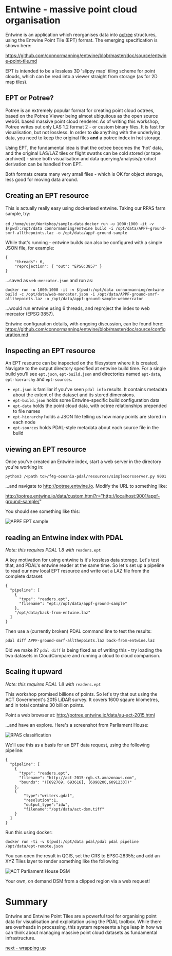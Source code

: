 # Entwine - massive point cloud organisation

Entwine is an application which reorganises data into [octree](https://en.wikipedia.org/wiki/Octree) structures, using the Entwine Point Tile (EPT) format. The emerging specification is shown here:

https://github.com/connormanning/entwine/blob/master/doc/source/entwine-point-tile.md

EPT is intended to be a lossless 3D 'slippy map' tiling scheme for point clouds, which can be read into a viewer straight from storage (as for 2D map tiles).

## EPT or Potree?

Potree is an extremely popular format for creating point cloud octrees, based on the Potree Viewer being almost ubiquitous as the open source webGL based massive point cloud renderer. As of writing this workshop, Potree writes out only LAS 1.2 format 2 - or custom binary files. It is fast for visualisation, but not lossless. In order to **do** anything with the underlying data, you need to keep the original files **and** a potree index in hot storage.

Using EPT, the fundamental idea is that the octree becomes the 'hot' data, and the original LAS/LAZ tiles or flight swaths can be cold stored (or tape archived) - since both visualisation and data querying/analysis/product derivation can be handled from EPT.

Both formats create many very small files - which is OK for object storage, less good for moving data around.

## Creating an EPT resource

This is actually really easy using dockerised entwine. Taking our RPAS farm sample, try:

`cd /home/user/Workshop/sample-data`
`docker run -u 1000:1000 -it -v $(pwd):/opt/data connormanning/entwine build -i /opt/data/APPF-ground-smrf-allthepoints.laz -o /opt/data/appf-ground-sample`

While that's running - entwine builds can also be configured with a simple JSON file, for example:

```
{
    "threads": 6,
    "reprojection": { "out": "EPSG:3857" }
}
```

...saved as `web-mercator.json` and run as:

`docker run -u 1000:1000 -it -v $(pwd):/opt/data connormanning/entwine build -c /opt/data/web-mercator.json -i /opt/data/APPF-ground-smrf-allthepoints.laz -o /opt/data/appf-ground-sample-webmercator`

...would run entwine using 6 threads, and reproject the index to web mercator (EPSG:3857).

Entwine configuration details, with ongoing discussion, can be found here:
https://github.com/connormanning/entwine/blob/master/doc/source/configuration.md

## Inspecting an EPT resource

An EPT resource can be inspected on the filesystem where it is created. Navigate to the output directory specified at entwine build time. For a single build you'll see `ept.json`, `ept-build.json` and directories named `ept-data`, `ept-hierarchy` and `ept-sources`.

- `ept.json` is familiar if you've seen `pdal info` results. It contains metadata about the extent of the dataset and its stored dimensions.
- `ept-build.json` holds some Entwine-specific build configuration data
- `ept-data` holds the point cloud data, with octree relationships prepended to file names
- `ept-hierarchy` holds a JSON file telling us how many points are stored in each node
- `ept-sources` holds PDAL-style metadata about each source file in the build

## viewing an EPT resource

Once you've created an Entwine index, start a web server in the directory you're working in:

`python3 /<path to>/f4g-oceania-pdal/resources/simplecorsserver.py 9001`

...and navigate to http://potree.entwine.io. Modify the URL to something like:

http://potree.entwine.io/data/custom.html?r="http://localhost:9001/appf-ground-sample/"

You should see something like this:

![APPF EPT sample](../images/appf-ept-sample.jpg)

## reading an Entwine index with PDAL

*Note: this requires PDAL 1.8 with* `readers.ept`

A key motivation for using entwine is it's lossless data storage. Let's test that, and PDAL's entwine reader at the same time. So let's set up a pipeline to read our new local EPT resource and write out a LAZ file from the complete dataset:

```
{
  "pipeline": [
    {
      "type": "readers.ept",
      "filename": "ept://opt/data/appf-ground-sample"
    },
    "/opt/data/back-from-entwine.laz"
  ]
}

```

Then use a (currently broken) PDAL command line to test the results:

`pdal diff APPF-ground-smrf-allthepoints.laz back-from-entwine.laz`

Did we make it? `pdal diff` is being fixed as of writing this - try loading the two datasets in CloudCompare and running a cloud to cloud comparison.

## Scaling it upward

*Note: this requires PDAL 1.8 with* `readers.ept`

This workshop promised billions of points. So let's try that out using the ACT Government's 2015 LiDAR survey. It covers 1600 sqaure kilometres, and in total contains 30 billion points.

Point a web browser at: http://potree.entwine.io/data/au-act-2015.html

...and have an explore. Here's a screenshot from Parliament House:

![RPAS classification](../images/parliament-house.jpg)

We'll use this as a basis for an EPT data request, using the following pipeline:
```
{
  "pipeline": [
    {
      "type": "readers.ept",
      "filename": "http://act-2015-rgb.s3.amazonaws.com",
      "bounds": "([692769, 693616], [6090200,6091233])"
    },
    {
        "type":"writers.gdal",
        "resolution":1,
        "output_type":"idw",
        "filename":"/opt/data/act-dsm.tiff"
    }
  ]
}
```

Run this using docker:

```
docker run -ti -v $(pwd):/opt/data pdal/pdal pdal pipeline /opt/data/ept-remote.json
```


You can open the result in QGIS, set the CRS to EPSG:28355; and add an XYZ Tiles layer to render something like the following:

![ACT Parliament House  DSM](../images/ept-dsm-qgis.jpg)

Your own, on demand DSM from a clipped region via a web request!

# Summary

Entwine and Entwine Point Tiles are a powerful tool for organising point data for visualisation and exploitation using the PDAL toolbox. While there are overheads in processing, this system represents a hge leap in how we can think about managing massive point cloud datasets as fundamental infrastructure.

[next - wrapping up](6-wrapup.md)
